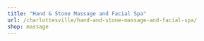 ```yaml
---
title: "Hand & Stone Massage and Facial Spa"
url: /charlottesville/hand-and-stone-massage-and-facial-spa/
shop: massage
---
```


